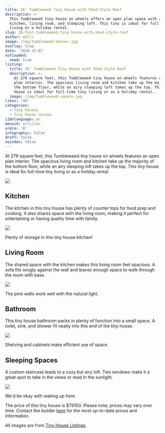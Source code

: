 ```yaml
---
title: 26' Tumbleweed Tiny House with Shed-Style Roof
description: >-
  This Tumbleweed tiny house on wheels offers an open plan space with a large
  kitchen, living room, and sleeping loft. This tiny is ideal for full time tiny
  living or a holiday rental. 
slug: 26-foot-tumbleweed-tiny-house-with-shed-style-roof
author: molli
image: /img/tumbleweed-banner.jpg
overlay: true
date: '2018-12-01'
notloaded:
  need: true
listing:
  title: 26' Tumbleweed Tiny House with Shed-Style Roof
  description: >-
    At 279 square feet, this Tumbleweed tiny house on wheels features an open
    plan interior. The spacious living room and kitchen take up the majority of
    the bottom floor, while an airy sleeping loft takes up the top. This tiny
    house is ideal for full-time tiny living or as a holiday rental. 
  image: /img/tumbleweed-square.jpg
likes: '44'
categories:
  - Tiny houses
  - Tiny house review
i18nlanguage: en
menuid: articles
ordre: '0'
infographic: false
draft: false
noindex: false
---
```

At 279 square feet, this Tumbleweed tiny house on wheels features an open plan interior. The spacious living room and kitchen take up the majority of the bottom floor, while an airy sleeping loft takes up the top. This tiny house is ideal for full-time tiny living or as a holiday rental. 

![](/img/tumbleweed-1.jpeg)

## Kitchen

The kitchen in this tiny house has plenty of counter tops for food prep and cooking. It also shares space with the living room, making it perfect for entertaining or having quality time with family.

![](/img/tumbleweed-2.jpeg)

 <span class="figcaption">Plenty of storage in this tiny house kitchen!</span>

## Living Room

The shared space with the kitchen makes this living room feel spacious. A sofa fits snugly against the wall and leaves enough space to walk through the room with ease. 

![](/img/tumbleweed-3.jpeg)

<span class="figcaption">The pine walls work well with the natural light.</span>

## Bathroom

This tiny house bathroom packs in plenty of function into a small space. A toilet, sink, and shower fit neatly into this end of the tiny house.

![](/img/tumbleweed4.jpeg)

<span class="figcaption">Shelving and cabinets make efficient use of space.</span>

## Sleeping Spaces

A custom staircase leads to a cozy but airy loft. Two windows make it a great spot to take in the views or read in the sunlight. 

![](/img/tumbleweed-5.jpeg)

<span class="figcaption">We'd be okay with waking up here.</span>

The price of this tiny house is $79150. Please note; prices may vary over time. Contact the builder [here](https://www.tumbleweedhouses.com/company/contact/) for the most up-to-date prices and information.

All images are from [Tiny House Listings](https://tinyhouselistings.com).
